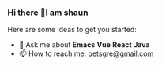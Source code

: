 ### Hi there 👋I am shaun

<!--
**petsgre/petsgre** is a ✨ _special_ ✨ repository because its `README.md` (this file) appears on your GitHub profile.
-->
Here are some ideas to get you started:

<!--
- 🔭 I’m currently working on 「星火网校」
- 🌱 I’m currently learning React and Java

- 👯 I’m looking to collaborate on ...
- 🤔 I’m looking for help with ...
-->
- 💬 Ask me about **Emacs** **Vue** **React** **Java**
- 📫 How to reach me: petsgre@gmail.com

